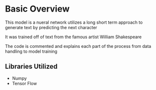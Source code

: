 # Basic Overview

This model is a nueral network utilizes a long short term approach to generate text by predicting the next character

It was trained off of text from the famous artist William Shakespeare

The code is commented and explains each part of the process from data handling to model training

## Libraries Utilized

- Numpy
- Tensor Flow